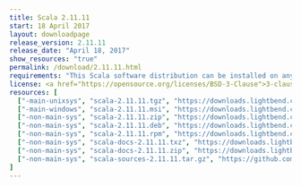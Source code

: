 ```yaml
---
title: Scala 2.11.11
start: 18 April 2017
layout: downloadpage
release_version: 2.11.11
release_date: "April 18, 2017"
show_resources: "true"
permalink: /download/2.11.11.html
requirements: "This Scala software distribution can be installed on any Unix-like or Windows system. It requires the Java runtime version 1.6 or later, which can be downloaded <a href='http://www.java.com/'>here</a>."
license: <a href="https://opensource.org/licenses/BSD-3-Clause">3-clause BSD license</a>
resources: [
  ["-main-unixsys", "scala-2.11.11.tgz", "https://downloads.lightbend.com/scala/2.11.11/scala-2.11.11.tgz", "Mac OS X, Unix, Cygwin", "27.74M"],
  ["-main-windows", "scala-2.11.11.msi", "https://downloads.lightbend.com/scala/2.11.11/scala-2.11.11.msi", "Windows (msi installer)", "110.04M"],
  ["-non-main-sys", "scala-2.11.11.zip", "https://downloads.lightbend.com/scala/2.11.11/scala-2.11.11.zip", "Windows", "27.79M"],
  ["-non-main-sys", "scala-2.11.11.deb", "https://downloads.lightbend.com/scala/2.11.11/scala-2.11.11.deb", "Debian", "76.61M"],
  ["-non-main-sys", "scala-2.11.11.rpm", "https://downloads.lightbend.com/scala/2.11.11/scala-2.11.11.rpm", "RPM package", "108.81M"],
  ["-non-main-sys", "scala-docs-2.11.11.txz", "https://downloads.lightbend.com/scala/2.11.11/scala-docs-2.11.11.txz", "API docs", "46.35M"],
  ["-non-main-sys", "scala-docs-2.11.11.zip", "https://downloads.lightbend.com/scala/2.11.11/scala-docs-2.11.11.zip", "API docs", "84.49M"],
  ["-non-main-sys", "scala-sources-2.11.11.tar.gz", "https://github.com/scala/scala/archive/v2.11.11.tar.gz", "Sources", ""]
]
---
```

